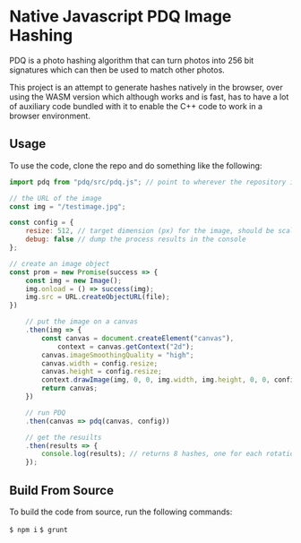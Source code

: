 # Native Javascript PDQ Image Hashing

PDQ is a photo hashing algorithm that can turn photos into 256 bit signatures which can then be used to match other photos.

This project is an attempt to generate hashes natively in the browser, over using the WASM version which although works and is fast, has to have a lot of auxiliary code bundled with it to enable the C++ code to work in a browser environment.

## Usage

To use the code, clone the repo and do something like the following:

```javascript
import pdq from "pdq/src/pdq.js"; // point to wherever the repository is

// the URL of the image
const img = "/testimage.jpg";

const config = {
	resize: 512, // target dimension (px) for the image, should be scaled down to make PDQ faster
	debug: false // dump the process results in the console
};

// create an image object
const prom = new Promise(success => {
	const img = new Image();
	img.onload = () => success(img);
	img.src = URL.createObjectURL(file);
})

	// put the image on a canvas
	.then(img => {
		const canvas = document.createElement("canvas"),
			context = canvas.getContext("2d");
		canvas.imageSmoothingQuality = "high";
		canvas.width = config.resize;
		canvas.height = config.resize;
		context.drawImage(img, 0, 0, img.width, img.height, 0, 0, config.resize, config.resize); // scale the image down
		return canvas;
	})

	// run PDQ
	.then(canvas => pdq(canvas, config))

	// get the resuilts
	.then(results => {
		console.log(results); // returns 8 hashes, one for each rotation + flipped and each rotation
	});
```

## Build From Source

To build the code from source, run the following commands:

`$ npm i`
`$ grunt`